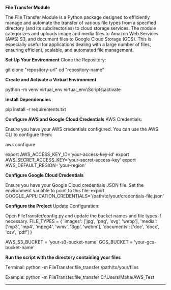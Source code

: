 **File Transfer Module**

The File Transfer Module is a Python package designed to efficiently manage and automate the transfer of various file types from a specified directory (and its subdirectories) to cloud storage services. The module categorizes and uploads image and media files to Amazon Web Services (AWS) S3, and document files to Google Cloud Storage (GCS). This is especially useful for applications dealing with a large number of files, ensuring efficient, scalable, and automated file management.

**Set Up Your Environment**
Clone the Repository:

git clone "repository-url"
cd "repository-name"

**Create and Activate a Virtual Environment**

python -m venv virtual_env
virtual_env\Scripts\activate

**Install Dependencies**

pip install -r requirements.txt

**Configure AWS and Google Cloud Credentials**
AWS Credentials:

Ensure you have your AWS credentials configured. You can use the AWS CLI to configure them:

aws configure

export AWS_ACCESS_KEY_ID='your-access-key-id'
export AWS_SECRET_ACCESS_KEY='your-secret-access-key'
export AWS_DEFAULT_REGION='your-region'


**Configure Google Cloud Credentials**

Ensure you have your Google Cloud credentials JSON file. Set the environment variable to point to this file:
export GOOGLE_APPLICATION_CREDENTIALS='/path/to/your/credentials-file.json'


**Configure the Project**
Update Configuration:

Open FileTransfer/config.py and update the bucket names and file types if necessary.
FILE_TYPES = {
    'images': ['jpg', 'png', 'svg', 'webp'],
    'media': ['mp3', 'mp4', 'mpeg4', 'wmv', '3gp', 'webm'],
    'documents': ['doc', 'docx', 'csv', 'pdf']
}

AWS_S3_BUCKET = 'your-s3-bucket-name'
GCS_BUCKET = 'your-gcs-bucket-name'


**Run the script with the directory containing your files**

Terminal: 
python -m FileTransfer.file_transfer /path/to/your/files

Example:  python -m FileTransfer.file_transfer C:\Users\Maha\AWS_Test

---------------------------------------------------------------------------------------------------------------------------------------
